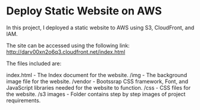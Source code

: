 # Deploy Static Website on AWS

In this project, I deployed a static website to AWS using S3, CloudFront, and IAM.

The site can be accessed using the following link: http://darv00xn2o6q3.cloudfront.net/index.html

The files included are: 

index.html - The Index document for the website.
/img - The background image file for the website.
/vendor - Bootssrap CSS framework, Font, and JavaScript libraries needed for the website to function.
/css - CSS files for the website.
/s3 images - Folder contains step by step images of project requirements.
